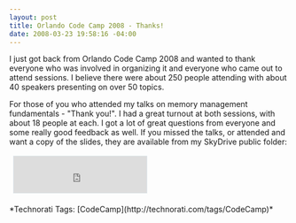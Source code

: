 ```yaml
---
layout: post
title: Orlando Code Camp 2008 - Thanks!
date: 2008-03-23 19:58:16 -04:00
---
```


I just got back from Orlando Code Camp 2008 and wanted to thank everyone who was involved in organizing it and everyone who came out to attend sessions. I believe there were about 250 people attending with about 40 speakers presenting on over 50 topics.

For those of you who attended my talks on memory management fundamentals - "Thank you!". I had a great turnout at both sessions, with about 18 people at each. I got a lot of great questions from everyone and some really good feedback as well. If you missed the talks, or attended and want a copy of the slides, they are available from my SkyDrive public folder:

 <iframe style="border-right: #dde5e9 1px solid; padding-right: 0px; border-top: #dde5e9 1px solid; padding-left: 0px; padding-bottom: 0px; margin: 3px; border-left: #dde5e9 1px solid; width: 240px; padding-top: 0px; border-bottom: #dde5e9 1px solid; height: 66px; background-color: #ffffff" marginwidth="0" marginheight="0" src="http://cid-93d618d639ec9651.skydrive.live.com/embedrowdetail.aspx/Public/Code%20Camp/2008/Orlando" frameborder="0" scrolling="no"></iframe>
  <div class="wlWriterSmartContent" id="scid:0767317B-992E-4b12-91E0-4F059A8CECA8:9a1ade25-6cf0-4c7d-ac0a-b49e9b92af20" style="padding-right: 0px; display: inline; padding-left: 0px; padding-bottom: 0px; margin: 0px; padding-top: 0px">*Technorati Tags: [CodeCamp](http://technorati.com/tags/CodeCamp)*</div>
